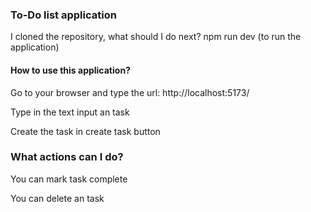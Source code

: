 ### To-Do list application

I cloned the repository, what should I do next?
npm run dev (to run the application)

#### How to use this application?

<p>Go to your browser and type the url: http://localhost:5173/</p>

<p>Type in the text input an task</p>

<p>Create the task in create task button</p>

### What actions can I do?

<p> You can mark task complete </p>

<p>You can delete an task</p>